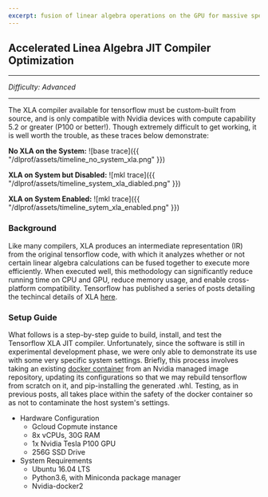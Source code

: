 ```yaml
---
excerpt: fusion of linear algebra operations on the GPU for massive speedup
---
```


## Accelerated Linea Algebra JIT Compiler Optimization

---
*Difficulty: Advanced*

---

The XLA compiler available for tensorflow must be custom-built from source, and is only compatible with Nvidia devices with compute capability 5.2 or greater (P100 or better!).  Though extremely difficult to get working, it is well worth the trouble, as these traces below demonstrate:

**No XLA on the System:**
![base trace]({{ "/dlprof/assets/timeline_no_system_xla.png" }})

**XLA on System but Disabled:**
![mkl trace]({{ "/dlprof/assets/timeline_system_xla_diabled.png" }})

**XLA on System Enabled:**
![mkl trace]({{ "/dlprof/assets/timeline_sytem_xla_enabled.png" }})

### Background
Like many compilers, XLA produces an intermediate representation (IR) from the original tensorflow code, with which it analyzes whether or not certain linear algebra calculations can be fused together to execute more efficiently.  When executed well, this methodology can significantly reduce running time on CPU and GPU, reduce memory usage, and enable cross-platform compatibility. Tensorflow has published a series of posts detailing the techincal details of XLA [here](https://www.tensorflow.org/performance/xla/).

### Setup Guide
What follows is a step-by-step guide to build, install, and test the Tensorflow XLA JIT compiler. Unfortunately, since the software is still in experimental development phase, we were only able to demonstrate its use with some very specific system settings. Briefly, this process involves taking an existing [docker container](https://ngc.nvidia.com/registry/nvidia-tensorflow) from an Nvidia managed image repository, updating its configurations so that we may rebuild tensorflow from scratch on it, and pip-installing the generated .whl.  Testing, as in previous posts, all takes place within the safety of the docker container so as not to contaminate the host system's settings. 

  - Hardware Configuration
    - Gcloud Copmute instance
    - 8x vCPUs, 30G RAM
    - 1x Nvidia Tesla P100 GPU
    - 256G SSD Drive
  - System Requirements
    - Ubuntu 16.04 LTS
    - Python3.6, with Miniconda package manager
    - Nvidia-docker2

